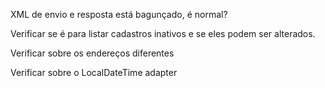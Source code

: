 XML de envio e resposta está bagunçado, é normal?

Verificar se é para listar cadastros inativos e se eles podem ser alterados.

Verificar sobre os endereços diferentes

Verificar sobre o LocalDateTime adapter

